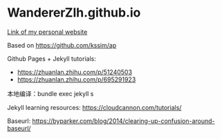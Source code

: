# WandererZlh.github.io

[Link of my personal website](https://wandererzlh.github.io)

Based on https://github.com/kssim/ap

Github Pages + Jekyll tutorials:
* https://zhuanlan.zhihu.com/p/51240503
* https://zhuanlan.zhihu.com/p/695291923

本地编译：bundle exec jekyll s

Jekyll learning resources: https://cloudcannon.com/tutorials/

Baseurl: https://byparker.com/blog/2014/clearing-up-confusion-around-baseurl/
